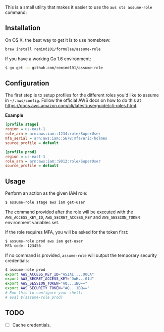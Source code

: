 This is a small utility that makes it easier to use the `aws sts assume-role` command:

## Installation

On OS X, the best way to get it is to use homebrew:

```bash
brew install remind101/formulae/assume-role
```

If you have a working Go 1.6 environment:

```bash
$ go get -u github.com/remind101/assume-role
```

## Configuration

The first step is to setup profiles for the different roles you'd like to assume in `~/.aws/config`. Follow the official AWS docs on how to do this at https://docs.aws.amazon.com/cli/latest/userguide/cli-roles.html.

**Example**

```ini
[profile stage]
region = us-east-1
role_arn = arn:aws:iam::1234:role/SuperUser
mfa_serial = arn:aws:iam::5678:mfa/eric-holmes
source_profile = default

[profile prod]
region = us-east-1
role_arn = arn:aws:iam::9012:role/SuperUser
source_profile = default
```

## Usage

Perform an action as the given IAM role:

```bash
$ assume-role stage aws iam get-user
```

The command provided after the role will be executed with the `AWS_ACCESS_KEY_ID`, `AWS_SECRET_ACCESS_KEY` and `AWS_SESSION_TOKEN` environment variables set.

If the role requires MFA, you will be asked for the token first:

```bash
$ assume-role prod aws iam get-user
MFA code: 123456
```

If no command is provided, `assume-role` will output the temporary security credentials:

```bash
$ assume-role prod
export AWS_ACCESS_KEY_ID="ASIAI....UOCA"
export AWS_SECRET_ACCESS_KEY="DuH...G1d"
export AWS_SESSION_TOKEN="AQ...1BQ=="
export AWS_SECURITY_TOKEN="AQ...1BQ=="
# Run this to configure your shell:
# eval $(assume-role prod)
```

## TODO

* [ ] Cache credentials.
